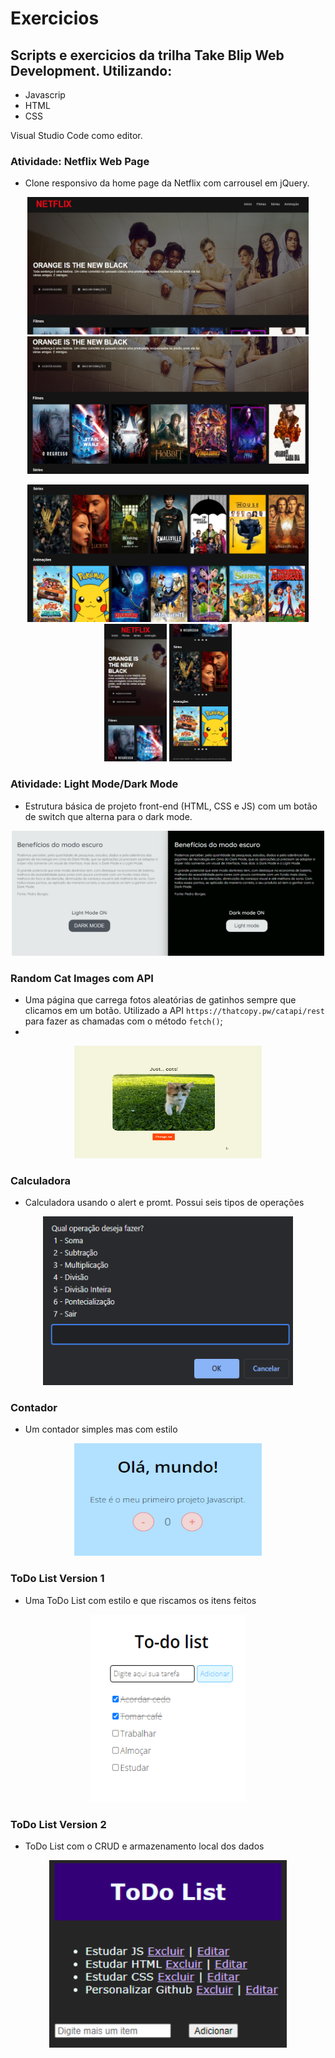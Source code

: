 # Exercicios 
## Scripts e exercicios da trilha Take Blip Web Development. Utilizando:

- Javascrip
- HTML
- CSS

Visual Studio Code como editor.

### Atividade: Netflix Web Page

- Clone responsivo da home page da Netflix com carrousel em jQuery.

<p align="center">
  <img width="450" height="220" src="https://github.com/laripeanuts/dio-take-blip-web/blob/master/images/netflix01.png">
  <img width="450" height="220" src="https://github.com/laripeanuts/dio-take-blip-web/blob/master/images/netflix02.png">
</p>
<p align="center">
  <img width="450" height="220" src="https://github.com/laripeanuts/dio-take-blip-web/blob/master/images/netflix03.png">
  <img width="100" height="220" src="https://github.com/laripeanuts/dio-take-blip-web/blob/master/images/netflix04.png">
  <img width="100" height="220" src="https://github.com/laripeanuts/dio-take-blip-web/blob/master/images/netflix05.png">
</p>

### Atividade: Light Mode/Dark Mode

- Estrutura básica de projeto front-end (HTML, CSS e JS) com um botão de switch que alterna para o dark mode.

<p align="center">
  <img width="500" height="200" src="https://github.com/laripeanuts/dio-take-blip-web/blob/master/images/darkmode.png">
</p>

### Random Cat Images com API

  - Uma página que carrega fotos aleatórias de gatinhos sempre que clicamos em um botão. Utilizado a API `https://thatcopy.pw/catapi/rest` para fazer as chamadas com o método `fetch()`;
  - 
<p align="center">
  <img width="300" height="180" src="https://github.com/laripeanuts/dio-take-blip-web/blob/master/images/api-cats.gif">
</p>

### Calculadora
  - Calculadora usando o alert e promt. Possui seis tipos de operações 

<p align="center">
  <img width="400" height="270" src="https://github.com/laripeanuts/dio-take-blip-web/blob/master/images/calculadora.png">
</p>

### Contador
  - Um contador simples mas com estilo

<p align="center">
  <img width="300" height="180" src="https://github.com/laripeanuts/dio-take-blip-web/blob/master/images/contador.png">
</p>

### ToDo List Version 1
  - Uma ToDo List com estilo e que riscamos os itens feitos 

<p align="center">
  <img width="250" height="300" src="https://github.com/laripeanuts/dio-take-blip-web/blob/master/images/todolistv1.png">
</p>

### ToDo List Version 2
  - ToDo List com o CRUD e armazenamento local dos dados 

<p align="center">
  <img width="380" height="300" src="https://github.com/laripeanuts/dio-take-blip-web/blob/master/images/todolistv2.png">
</p>


